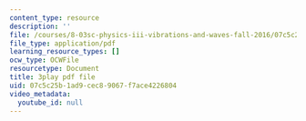 ```yaml
---
content_type: resource
description: ''
file: /courses/8-03sc-physics-iii-vibrations-and-waves-fall-2016/07c5c25b1ad9cec89067f7ace4226804_T2n6fVybLcU.pdf
file_type: application/pdf
learning_resource_types: []
ocw_type: OCWFile
resourcetype: Document
title: 3play pdf file
uid: 07c5c25b-1ad9-cec8-9067-f7ace4226804
video_metadata:
  youtube_id: null
---
```

